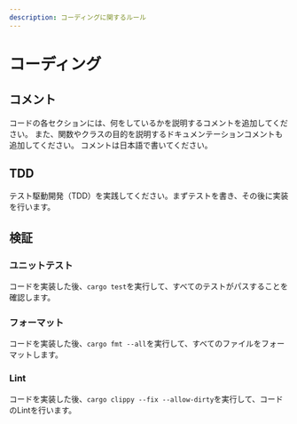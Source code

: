 ```yaml
---
description: コーディングに関するルール
---
```


# コーディング

## コメント

コードの各セクションには、何をしているかを説明するコメントを追加してください。
また、関数やクラスの目的を説明するドキュメンテーションコメントも追加してください。
コメントは日本語で書いてください。

## TDD

テスト駆動開発（TDD）を実践してください。まずテストを書き、その後に実装を行います。
## 検証

### ユニットテスト

コードを実装した後、`cargo test`を実行して、すべてのテストがパスすることを確認します。
### フォーマット

コードを実装した後、`cargo fmt --all`を実行して、すべてのファイルをフォーマットします。
### Lint

コードを実装した後、`cargo clippy --fix --allow-dirty`を実行して、コードのLintを行います。


